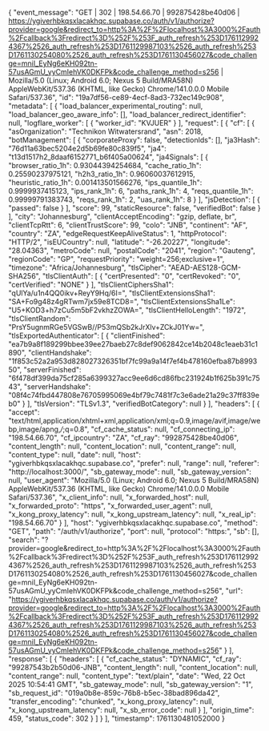 {
  "event_message": "GET | 302 | 198.54.66.70 | 992875428be40d06 | https://ygiverhbkqsxlacakhqc.supabase.co/auth/v1/authorize?provider=google&redirect_to=http%3A%2F%2Flocalhost%3A3000%2Fauth%2Fcallback%3Fredirect%3D%252F%253F_auth_refresh%253D1761129924367%2526_auth_refresh%253D1761129987103%2526_auth_refresh%253D1761130254080%2526_auth_refresh%253D1761130456027&code_challenge=mniI_EyNg6eKH092tn-57usAGmU_yyCmIehVK0DKFPk&code_challenge_method=s256 | Mozilla/5.0 (Linux; Android 6.0; Nexus 5 Build/MRA58N) AppleWebKit/537.36 (KHTML, like Gecko) Chrome/141.0.0.0 Mobile Safari/537.36",
  "id": "19a7df56-ce89-4ecf-8ad3-732ec149c908",
  "metadata": [
    {
      "load_balancer_experimental_routing": null,
      "load_balancer_geo_aware_info": [],
      "load_balancer_redirect_identifier": null,
      "logflare_worker": [
        {
          "worker_id": "KVJUER"
        }
      ],
      "request": [
        {
          "cf": [
            {
              "asOrganization": "Technikon Witwatersrand",
              "asn": 2018,
              "botManagement": [
                {
                  "corporateProxy": false,
                  "detectionIds": [],
                  "ja3Hash": "76d11a63bec5204e2d5b69fe80c839f5",
                  "ja4": "t13d1517h2_8daaf6152771_b6f405a00624",
                  "ja4Signals": [
                    {
                      "browser_ratio_1h": 0.93044394254684,
                      "cache_ratio_1h": 0.25590237975121,
                      "h2h3_ratio_1h": 0.96060037612915,
                      "heuristic_ratio_1h": 0.001413501566276,
                      "ips_quantile_1h": 0.9999937415123,
                      "ips_rank_1h": 6,
                      "paths_rank_1h": 4,
                      "reqs_quantile_1h": 0.99999791383743,
                      "reqs_rank_1h": 2,
                      "uas_rank_1h": 8
                    }
                  ],
                  "jsDetection": [
                    {
                      "passed": false
                    }
                  ],
                  "score": 99,
                  "staticResource": false,
                  "verifiedBot": false
                }
              ],
              "city": "Johannesburg",
              "clientAcceptEncoding": "gzip, deflate, br",
              "clientTcpRtt": 6,
              "clientTrustScore": 99,
              "colo": "JNB",
              "continent": "AF",
              "country": "ZA",
              "edgeRequestKeepAliveStatus": 1,
              "httpProtocol": "HTTP/2",
              "isEUCountry": null,
              "latitude": "-26.20227",
              "longitude": "28.04363",
              "metroCode": null,
              "postalCode": "2041",
              "region": "Gauteng",
              "regionCode": "GP",
              "requestPriority": "weight=256;exclusive=1",
              "timezone": "Africa/Johannesburg",
              "tlsCipher": "AEAD-AES128-GCM-SHA256",
              "tlsClientAuth": [
                {
                  "certPresented": "0",
                  "certRevoked": "0",
                  "certVerified": "NONE"
                }
              ],
              "tlsClientCiphersSha1": "qUlYa/u1n4QQ0ikv+ReyY9Hq/6I=",
              "tlsClientExtensionsSha1": "SA+Fo9g48z4gRTwm7jx59e8TCD8=",
              "tlsClientExtensionsSha1Le": "U5+KOD3+h7zCu5m5bF2vkhzZOWA=",
              "tlsClientHelloLength": "1972",
              "tlsClientRandom": "PrsY5ugnmRGe5VGSwB//P53mQSb2kJrXlv+ZCkJ01Yw=",
              "tlsExportedAuthenticator": [
                {
                  "clientFinished": "ea7b9a8f189299bbee39ee27baeb27c8def9062842ce14b2048c1eaeb31c1890",
                  "clientHandshake": "1f853c52a2a953d828027326351bf7fc99a9a14f7ef4b478160efba87b899350",
                  "serverFinished": "6f478df399da75cf285a6399327acc9ee6d6cd86fbc231924b1f625b391c7543",
                  "serverHandshake": "08f4c74fbd447808e76705995069e4bf79c7481f7c3e6ade21a29c37ff839eb0"
                }
              ],
              "tlsVersion": "TLSv1.3",
              "verifiedBotCategory": null
            }
          ],
          "headers": [
            {
              "accept": "text/html,application/xhtml+xml,application/xml;q=0.9,image/avif,image/webp,image/apng,*/*;q=0.8",
              "cf_cache_status": null,
              "cf_connecting_ip": "198.54.66.70",
              "cf_ipcountry": "ZA",
              "cf_ray": "992875428be40d06",
              "content_length": null,
              "content_location": null,
              "content_range": null,
              "content_type": null,
              "date": null,
              "host": "ygiverhbkqsxlacakhqc.supabase.co",
              "prefer": null,
              "range": null,
              "referer": "http://localhost:3000/",
              "sb_gateway_mode": null,
              "sb_gateway_version": null,
              "user_agent": "Mozilla/5.0 (Linux; Android 6.0; Nexus 5 Build/MRA58N) AppleWebKit/537.36 (KHTML, like Gecko) Chrome/141.0.0.0 Mobile Safari/537.36",
              "x_client_info": null,
              "x_forwarded_host": null,
              "x_forwarded_proto": "https",
              "x_forwarded_user_agent": null,
              "x_kong_proxy_latency": null,
              "x_kong_upstream_latency": null,
              "x_real_ip": "198.54.66.70"
            }
          ],
          "host": "ygiverhbkqsxlacakhqc.supabase.co",
          "method": "GET",
          "path": "/auth/v1/authorize",
          "port": null,
          "protocol": "https:",
          "sb": [],
          "search": "?provider=google&redirect_to=http%3A%2F%2Flocalhost%3A3000%2Fauth%2Fcallback%3Fredirect%3D%252F%253F_auth_refresh%253D1761129924367%2526_auth_refresh%253D1761129987103%2526_auth_refresh%253D1761130254080%2526_auth_refresh%253D1761130456027&code_challenge=mniI_EyNg6eKH092tn-57usAGmU_yyCmIehVK0DKFPk&code_challenge_method=s256",
          "url": "https://ygiverhbkqsxlacakhqc.supabase.co/auth/v1/authorize?provider=google&redirect_to=http%3A%2F%2Flocalhost%3A3000%2Fauth%2Fcallback%3Fredirect%3D%252F%253F_auth_refresh%253D1761129924367%2526_auth_refresh%253D1761129987103%2526_auth_refresh%253D1761130254080%2526_auth_refresh%253D1761130456027&code_challenge=mniI_EyNg6eKH092tn-57usAGmU_yyCmIehVK0DKFPk&code_challenge_method=s256"
        }
      ],
      "response": [
        {
          "headers": [
            {
              "cf_cache_status": "DYNAMIC",
              "cf_ray": "99287543b2b50d06-JNB",
              "content_length": null,
              "content_location": null,
              "content_range": null,
              "content_type": "text/plain",
              "date": "Wed, 22 Oct 2025 10:54:41 GMT",
              "sb_gateway_mode": null,
              "sb_gateway_version": "1",
              "sb_request_id": "019a0b8e-859c-76b8-b5ec-38bad896da42",
              "transfer_encoding": "chunked",
              "x_kong_proxy_latency": null,
              "x_kong_upstream_latency": null,
              "x_sb_error_code": null
            }
          ],
          "origin_time": 459,
          "status_code": 302
        }
      ]
    }
  ],
  "timestamp": 1761130481052000
}